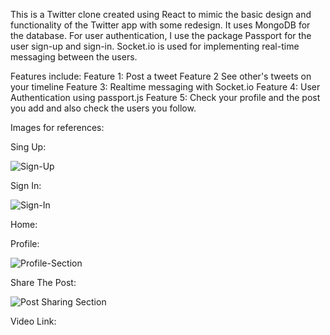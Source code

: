 This is a Twitter clone created using React to mimic the basic design and functionality of the Twitter app with some redesign. It uses MongoDB for the database. For user authentication, I use the package Passport for the user sign-up and sign-in. Socket.io is used for implementing real-time messaging between the users.

Features include:
Feature 1: Post a tweet
Feature 2 See other's tweets on your timeline
Feature 3: Realtime messaging with Socket.io
Feature 4: User Authentication using passport.js
Feature 5: Check your profile and the post you add and also check the users you follow.
 
 
Images for references:
 
Sing Up:
 
![Sign-Up](https://user-images.githubusercontent.com/25551536/191190317-129ce668-a47a-476c-962c-2ac825867707.PNG)
 
 
Sign In:
 
![Sign-In](https://user-images.githubusercontent.com/25551536/191190345-5f4c2483-91eb-4009-892c-c33178affcad.PNG)
 
 
Home:
 
Profile:
 
![Profile-Section](https://user-images.githubusercontent.com/25551536/191190368-67528da5-4957-4e59-8cfd-1b32579f3bf4.PNG)
 
Share The Post:
 
![Post Sharing Section](https://user-images.githubusercontent.com/25551536/191190454-833f18e5-15fa-44cb-b320-37ba4e334a30.PNG)


Video Link: 


